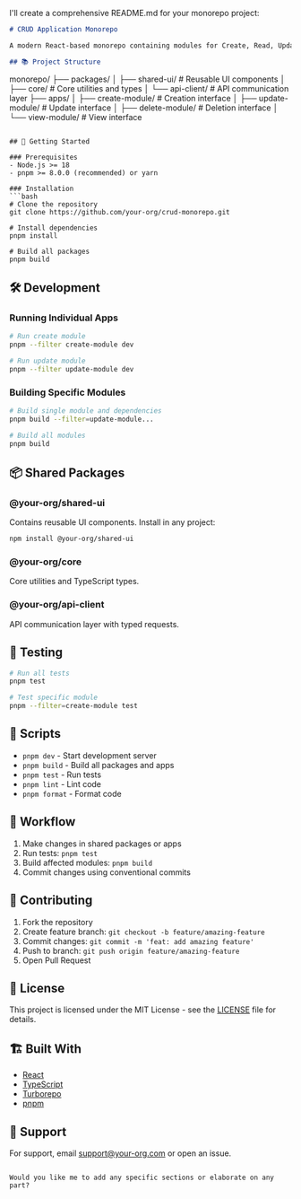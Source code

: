 I'll create a comprehensive README.md for your monorepo project:

```markdown
# CRUD Application Monorepo

A modern React-based monorepo containing modules for Create, Read, Update, and Delete operations.

## 📚 Project Structure

```
monorepo/
├── packages/
│   ├── shared-ui/      # Reusable UI components
│   ├── core/           # Core utilities and types
│   └── api-client/     # API communication layer
├── apps/
│   ├── create-module/  # Creation interface
│   ├── update-module/  # Update interface
│   ├── delete-module/  # Deletion interface
│   └── view-module/    # View interface
```

## 🚀 Getting Started

### Prerequisites
- Node.js >= 18
- pnpm >= 8.0.0 (recommended) or yarn

### Installation
```bash
# Clone the repository
git clone https://github.com/your-org/crud-monorepo.git

# Install dependencies
pnpm install

# Build all packages
pnpm build
```

## 🛠️ Development

### Running Individual Apps
```bash
# Run create module
pnpm --filter create-module dev

# Run update module
pnpm --filter update-module dev
```

### Building Specific Modules
```bash
# Build single module and dependencies
pnpm build --filter=update-module...

# Build all modules
pnpm build
```

## 📦 Shared Packages

### @your-org/shared-ui
Contains reusable UI components. Install in any project:
```bash
npm install @your-org/shared-ui
```

### @your-org/core
Core utilities and TypeScript types.

### @your-org/api-client
API communication layer with typed requests.

## 🧪 Testing
```bash
# Run all tests
pnpm test

# Test specific module
pnpm --filter=create-module test
```

## 📝 Scripts

- `pnpm dev` - Start development server
- `pnpm build` - Build all packages and apps
- `pnpm test` - Run tests
- `pnpm lint` - Lint code
- `pnpm format` - Format code

## 🔄 Workflow

1. Make changes in shared packages or apps
2. Run tests: `pnpm test`
3. Build affected modules: `pnpm build`
4. Commit changes using conventional commits

## 🤝 Contributing

1. Fork the repository
2. Create feature branch: `git checkout -b feature/amazing-feature`
3. Commit changes: `git commit -m 'feat: add amazing feature'`
4. Push to branch: `git push origin feature/amazing-feature`
5. Open Pull Request

## 📄 License

This project is licensed under the MIT License - see the [LICENSE](LICENSE) file for details.

## 🏗️ Built With

- [React](https://reactjs.org/)
- [TypeScript](https://www.typescriptlang.org/)
- [Turborepo](https://turborepo.org/)
- [pnpm](https://pnpm.io/)

## 🤔 Support

For support, email support@your-org.com or open an issue.
```

Would you like me to add any specific sections or elaborate on any part?